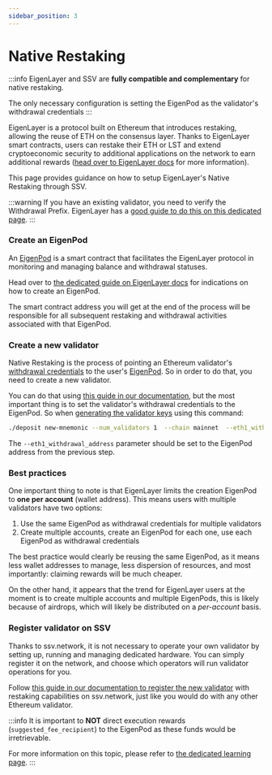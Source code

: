 ```yaml
---
sidebar_position: 3
---
```


# Native Restaking

:::info
EigenLayer and SSV are **fully compatible and complementary** for native restaking.

The only necessary configuration is setting the EigenPod as the validator's withdrawal credentials
:::

EigenLayer is a protocol built on Ethereum that introduces restaking, allowing the reuse of ETH on the consensus layer. Thanks to EigenLayer smart contracts, users can restake their ETH or LST and extend cryptoeconomic security to additional applications on the network to earn additional rewards ([head over to EigenLayer docs](https://docs.eigenlayer.xyz/eigenlayer/overview/) for more information).

This page provides guidance on how to setup EigenLayer's Native Restaking through SSV.

:::warning
If you have an existing validator, you need to verify the Withdrawal Prefix. EigenLayer has a [good guide to do this on this dedicated page](https://docs.eigenlayer.xyz/eigenlayer/restaking-guides/restaking-user-guide/native-restaking/validator-eligibility-withdrawal-prefix).
:::

### Create an EigenPod

An [EigenPod](https://github.com/Layr-Labs/eigenlayer-contracts/blob/master/docs/core/EigenPodManager.md) is a smart contract that facilitates the EigenLayer protocol in monitoring and managing balance and withdrawal statuses.

Head over to [the dedicated guide on EigenLayer docs](https://docs.eigenlayer.xyz/eigenlayer/restaking-guides/restaking-user-guide/native-restaking/create-eigenpod/) for indications on how to create an EigenPod.

The smart contract address you will get at the end of the process will be responsible for all subsequent restaking and withdrawal activities associated with that EigenPod.

### Create a new validator

Native Restaking is the process of pointing an Ethereum validator's [withdrawal credentials](https://notes.ethereum.org/@launchpad/withdrawals-faq#Q-What-are-withdrawals) to the user's [EigenPod](https://docs.eigenlayer.xyz/eigenlayer/restaking-guides/restaking-user-guide/native-restaking/create-eigenpod/). So in order to do that, you need to create a new validator.

You can do that using [this guide in our documentation](../../validator-user-guides/validator-management/creating-a-new-validator.md), but the most important thing is to set the validator's withdrawal credentials to the EigenPod. So when [generating the validator keys](../../validator-user-guides/validator-management/creating-a-new-validator.md#generate-validator-keys) using this command:

```bash
./deposit new-mnemonic --num_validators 1  --chain mainnet  --eth1_withdrawal_address [YOUR_EIGENPOD_ADDRESS]
```

The `--eth1_withdrawal_address` parameter should be set to the EigenPod address from the previous step.

### Best practices

One important thing to note is that EigenLayer limits the creation EigenPod to **one per account** (wallet address). This means users with multiple validators have two options:

1. Use the same EigenPod as withdrawal credentials for multiple validators
2. Create multiple accounts, create an EigenPod for each one, use each EigenPod as withdrawal credentials

The best practice would clearly be reusing the same EigenPod, as it means less wallet addresses to manage, less dispersion of resources, and most importantly: claiming rewards will be much cheaper.

On the other hand, it appears that the trend for EigenLayer users at the moment is to create multiple accounts and multiple EigenPods, this is likely because of airdrops, which will likely be distributed on a _per-account_ basis.

### Register validator on SSV

Thanks to ssv.network, it is not necessary to operate your own validator by setting up, running and managing dedicated hardware. You can simply register it on the network, and choose which operators will run validator operations for you.

Follow [this guide in our documentation to register the new validator](../../validator-user-guides/validator-management/distributing-a-validator.md) with restaking capabilities on ssv.network, just like you would do with any other Ethereum validator.

:::info
It is important to **NOT** direct execution rewards (`suggested_fee_recipient`) to the EigenPod as these funds would be irretrievable.

For more information on this topic, please refer to [the dedicated learning page](../../learn/stakers/validators/validator-rewards.md).
:::

